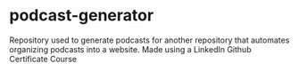 # podcast-generator
Repository used to generate podcasts for another repository that automates organizing podcasts into a website. Made using a LinkedIn Github Certificate Course
